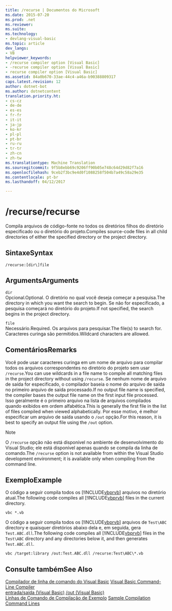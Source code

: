 ```yaml
---
title: /recurse | Documentos do Microsoft
ms.date: 2015-07-20
ms.prod: .net
ms.reviewer: 
ms.suite: 
ms.technology:
- devlang-visual-basic
ms.topic: article
dev_langs:
- VB
helpviewer_keywords:
- /recurse compiler option [Visual Basic]
- -recurse compiler option [Visual Basic]
- recurse compiler option [Visual Basic]
ms.assetid: 84a0b670-33ae-44c4-a46a-b90388809317
caps.latest.revision: 12
author: dotnet-bot
ms.author: dotnetcontent
translation.priority.ht:
- cs-cz
- de-de
- es-es
- fr-fr
- it-it
- ja-jp
- ko-kr
- pl-pl
- pt-br
- ru-ru
- tr-tr
- zh-cn
- zh-tw
ms.translationtype: Machine Translation
ms.sourcegitcommit: 9f5b8ebb69c9206ff90b05e748c64d29d82f7a16
ms.openlocfilehash: 9ceb2f3bc9e4d0f1088258f504b7a49c58a29e35
ms.contentlocale: pt-br
ms.lasthandoff: 04/12/2017

---
```

# <a name="recurse"></a><span data-ttu-id="39f2c-102">/recurse</span><span class="sxs-lookup"><span data-stu-id="39f2c-102">/recurse</span></span>
<span data-ttu-id="39f2c-103">Compila arquivos de código-fonte no todos os diretórios filhos do diretório especificado ou o diretório do projeto.</span><span class="sxs-lookup"><span data-stu-id="39f2c-103">Compiles source-code files in all child directories of either the specified directory or the project directory.</span></span>  
  
## <a name="syntax"></a><span data-ttu-id="39f2c-104">Sintaxe</span><span class="sxs-lookup"><span data-stu-id="39f2c-104">Syntax</span></span>  
  
```  
/recurse:[dir\]file  
```  
  
## <a name="arguments"></a><span data-ttu-id="39f2c-105">Arguments</span><span class="sxs-lookup"><span data-stu-id="39f2c-105">Arguments</span></span>  
 `dir`  
 <span data-ttu-id="39f2c-106">Opcional.</span><span class="sxs-lookup"><span data-stu-id="39f2c-106">Optional.</span></span> <span data-ttu-id="39f2c-107">O diretório no qual você deseja começar a pesquisa.</span><span class="sxs-lookup"><span data-stu-id="39f2c-107">The directory in which you want the search to begin.</span></span> <span data-ttu-id="39f2c-108">Se não for especificado, a pesquisa começará no diretório do projeto.</span><span class="sxs-lookup"><span data-stu-id="39f2c-108">If not specified, the search begins in the project directory.</span></span>  
  
 `file`  
 <span data-ttu-id="39f2c-109">Necessário.</span><span class="sxs-lookup"><span data-stu-id="39f2c-109">Required.</span></span> <span data-ttu-id="39f2c-110">Os arquivos para pesquisar.</span><span class="sxs-lookup"><span data-stu-id="39f2c-110">The file(s) to search for.</span></span> <span data-ttu-id="39f2c-111">Caracteres curinga são permitidos.</span><span class="sxs-lookup"><span data-stu-id="39f2c-111">Wildcard characters are allowed.</span></span>  
  
## <a name="remarks"></a><span data-ttu-id="39f2c-112">Comentários</span><span class="sxs-lookup"><span data-stu-id="39f2c-112">Remarks</span></span>  
 <span data-ttu-id="39f2c-113">Você pode usar caracteres curinga em um nome de arquivo para compilar todos os arquivos correspondentes no diretório do projeto sem usar `/recurse`.</span><span class="sxs-lookup"><span data-stu-id="39f2c-113">You can use wildcards in a file name to compile all matching files in the project directory without using `/recurse`.</span></span> <span data-ttu-id="39f2c-114">Se nenhum nome de arquivo de saída for especificado, o compilador baseia o nome do arquivo de saída no primeiro arquivo de saída processado.</span><span class="sxs-lookup"><span data-stu-id="39f2c-114">If no output file name is specified, the compiler bases the output file name on the first input file processed.</span></span> <span data-ttu-id="39f2c-115">Isso geralmente é o primeiro arquivo na lista de arquivos compilados quando exibidos em ordem alfabética.</span><span class="sxs-lookup"><span data-stu-id="39f2c-115">This is generally the first file in the list of files compiled when viewed alphabetically.</span></span> <span data-ttu-id="39f2c-116">Por esse motivo, é melhor especificar um arquivo de saída usando o `/out` opção.</span><span class="sxs-lookup"><span data-stu-id="39f2c-116">For this reason, it is best to specify an output file using the `/out` option.</span></span>  
  
> [!NOTE]
>  <span data-ttu-id="39f2c-117">O `/recurse` opção não está disponível no ambiente de desenvolvimento do Visual Studio; ele está disponível apenas quando se compila da linha de comando.</span><span class="sxs-lookup"><span data-stu-id="39f2c-117">The `/recurse` option is not available from within the Visual Studio development environment; it is available only when compiling from the command line.</span></span>  
  
## <a name="example"></a><span data-ttu-id="39f2c-118">Exemplo</span><span class="sxs-lookup"><span data-stu-id="39f2c-118">Example</span></span>  
 <span data-ttu-id="39f2c-119">O código a seguir compila todos os [!INCLUDE[vbprvb](../../../csharp/programming-guide/concepts/linq/includes/vbprvb_md.md)] arquivos no diretório atual.</span><span class="sxs-lookup"><span data-stu-id="39f2c-119">The following code compiles all [!INCLUDE[vbprvb](../../../csharp/programming-guide/concepts/linq/includes/vbprvb_md.md)] files in the current directory.</span></span>  
  
```  
vbc *.vb  
```  
  
 <span data-ttu-id="39f2c-120">O código a seguir compila todos os [!INCLUDE[vbprvb](../../../csharp/programming-guide/concepts/linq/includes/vbprvb_md.md)] arquivos de `Test\ABC` directory e quaisquer diretórios abaixo dela e, em seguida, gera `Test.ABC.dll`.</span><span class="sxs-lookup"><span data-stu-id="39f2c-120">The following code compiles all [!INCLUDE[vbprvb](../../../csharp/programming-guide/concepts/linq/includes/vbprvb_md.md)] files in the `Test\ABC` directory and any directories below it, and then generates `Test.ABC.dll`.</span></span>  
  
```  
vbc /target:library /out:Test.ABC.dll /recurse:Test\ABC\*.vb  
```  
  
## <a name="see-also"></a><span data-ttu-id="39f2c-121">Consulte também</span><span class="sxs-lookup"><span data-stu-id="39f2c-121">See Also</span></span>  
 <span data-ttu-id="39f2c-122">[Compilador de linha de comando do Visual Basic](../../../visual-basic/reference/command-line-compiler/index.md) </span><span class="sxs-lookup"><span data-stu-id="39f2c-122">[Visual Basic Command-Line Compiler](../../../visual-basic/reference/command-line-compiler/index.md) </span></span>  
<span data-ttu-id="39f2c-123"> [entrada/saída (Visual Basic)](../../../visual-basic/reference/command-line-compiler/out.md) </span><span class="sxs-lookup"><span data-stu-id="39f2c-123"> [/out (Visual Basic)](../../../visual-basic/reference/command-line-compiler/out.md) </span></span>  
<span data-ttu-id="39f2c-124"> [Linhas de Comando de Compilação de Exemplo](../../../visual-basic/reference/command-line-compiler/sample-compilation-command-lines.md)</span><span class="sxs-lookup"><span data-stu-id="39f2c-124"> [Sample Compilation Command Lines](../../../visual-basic/reference/command-line-compiler/sample-compilation-command-lines.md)</span></span>

